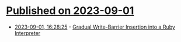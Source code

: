 # [Published on 2023-09-01](index.md)

* [2023-09-01, 16:28:25](https://lobste.rs/s/a2lc6i/gradual_write_barrier_insertion_into) - [Gradual Write-Barrier Insertion into a Ruby Interpreter](http://www.atdot.net/~ko1/activities/rgengc_ismm.pdf)
